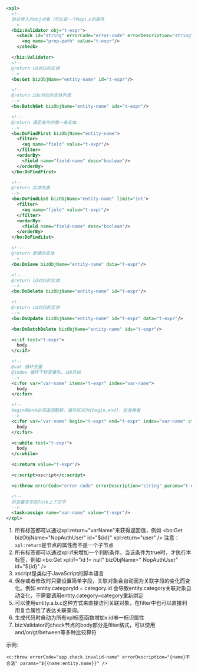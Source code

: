 ```xml

<xpl>
  <!--
  验证传入的obj对象（可以是一个Map)上的属性
  -->
  <biz:Validator obj="t-expr">
    <check id="string" errorCode="error-code" errorDescription="string">
      <eq name="prop-path" value="t-expr"/>
    </check>

  </biz:Validator>
  <!--
  @return id对应的实体
  -->
  <bo:Get bizObjName="entity-name" id="t-expr"/>

  <!--
  @return ids对应的实体列表
  -->
  <bo:BatchGet bizObjName="entity-name" ids="t-expr"/>

  <!--
  @return 满足条件的第一条实体
  -->
  <bo:DoFindFirst bizObjName="entity-name">
    <filter>
      <eq name="field" value="t-expr"/>
    </filter>
    <orderBy>
      <field name="field-name" desc="boolean"/>
    </orderBy>
  </bo:DoFindFirst>

  <!--
  @return 实体列表
  -->
  <bo:DoFindList bizObjName="entity-name" limit="int">
    <filter>
      <eq name="field" value="t-expr"/>
    </filter>
    <orderBy>
      <field name="field-name" desc="boolean"/>
    </orderBy>
  </bo:DoFindList>

  <!--
  @return 新建的实体
  -->
  <bo:DoSave bizObjName="entity-name" data="t-expr"/>

  <!--
  @return id对应的实体
  -->
  <bo:DoDelete bizObjName="entity-name" id="t-expr"/>

  <!--
  @return id对应的实体
  -->
  <bo:DoUpdate bizObjName="entity-name" id="t-expr" data="t-expr"/>

  <bo:DoBatchDelete bizObjName="entity-name" ids="t-expr"/>

  <c:if test="t-expr">
    body
  </c:if>

  <!--
  @var 循环变量
  @index 循环下标变量名，从0开始
  -->
  <c:for var="var-name" items="t-expr" index="var-name">
    body
  </c:for>

  <!--
  begin和end必须返回整数，循环区间为[begin,end]，包含两者
  -->
  <c:for var="var-name" begin="t-expr" end="t-expr" index="var-name" step="int">
    body
  </c:for>

  <c:while test="t-expr">
    body
  </c:while>

  <c:return value="t-expr"/>

  <c:script>xscript</c:script>

  <c:throw errorCode="error-code" errorDescription="string" params="t-expr"/>

  <!--
  将变量发布到Task上下文中
  -->
  <task:assign name="var-name" value="t-expr"/>
</xpl>
```

1. 所有标签都可以通过xpl:return="varName"来获得返回值，例如
   <bo:Get bizObjName="NopAuthUser" id="${id}" xpl:return="user" />
   注意：`xpl:return`是节点的属性而不是一个子节点
2. 所有标签都可以通过xpl:if来增加一个判断条件，当该条件为true时，才执行本标签，例如
   <bo:Get xpl:if="id != null" bizObjName="   NopAuthUser" id="${id}" />
3. xscript是类似于JavaScript的脚本语言
4. 保存或者修改时只要设置简单字段，关联对象会自动因为关联字段的变化而变化。例如 entity.categoryId = category.id
   会导致entity.category关联对象自动变化，不需要调用entity.category=category重新绑定
5. 可以使用entity.a.b.c这种方式来直接访问关联对象，在filter中也可以直接利用复合属性了表达关联查询。
6. 生成代码时自动为所有xpl标签函数增加x:id唯一标识属性
7. biz:Validator的check节点的body部分是filter格式，可以使用and/or/gt/between等多种比较算符

示例:

```
<c:throw errorCode="app.check.invalid-name" errorDescription="{name}不合法" params="${{name:entity.name}}" />

```
